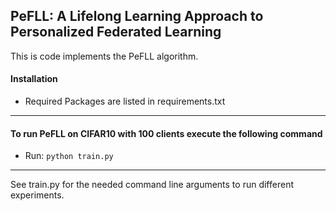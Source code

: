 ## PeFLL: A Lifelong Learning Approach to Personalized Federated Learning
This is code implements the PeFLL algorithm.

#### Installation
- Required Packages are listed in requirements.txt

---------

#### To run PeFLL on CIFAR10 with 100 clients execute the following command

- Run: ```python train.py```

---------

See train.py for the needed command line arguments to run different experiments.
